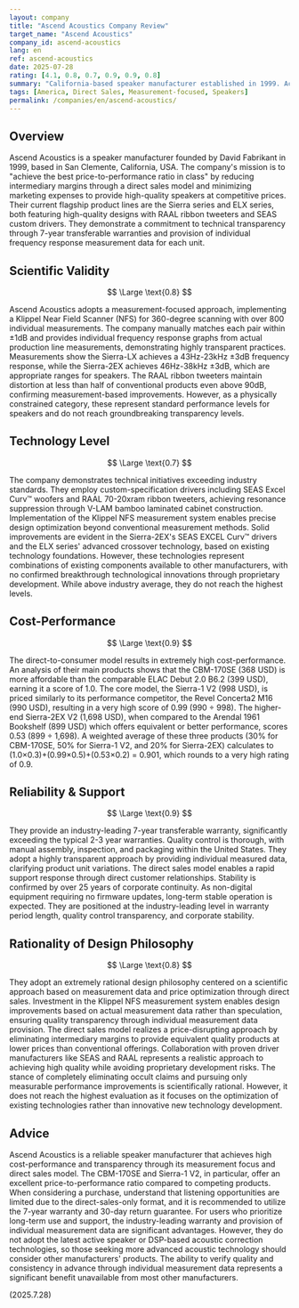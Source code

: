 ```yaml
---
layout: company
title: "Ascend Acoustics Company Review"
target_name: "Ascend Acoustics"
company_id: ascend-acoustics
lang: en
ref: ascend-acoustics
date: 2025-07-28
rating: [4.1, 0.8, 0.7, 0.9, 0.9, 0.8]
summary: "California-based speaker manufacturer established in 1999. Achieves high cost-performance through direct sales model and measurement-focused approach. Features transparent corporate philosophy with Klippel NFS measurement system and individual measured data provision."
tags: [America, Direct Sales, Measurement-focused, Speakers]
permalink: /companies/en/ascend-acoustics/
---
```

## Overview

Ascend Acoustics is a speaker manufacturer founded by David Fabrikant in 1999, based in San Clemente, California, USA. The company's mission is to "achieve the best price-to-performance ratio in class" by reducing intermediary margins through a direct sales model and minimizing marketing expenses to provide high-quality speakers at competitive prices. Their current flagship product lines are the Sierra series and ELX series, both featuring high-quality designs with RAAL ribbon tweeters and SEAS custom drivers. They demonstrate a commitment to technical transparency through 7-year transferable warranties and provision of individual frequency response measurement data for each unit.

## Scientific Validity

$$ \Large \text{0.8} $$

Ascend Acoustics adopts a measurement-focused approach, implementing a Klippel Near Field Scanner (NFS) for 360-degree scanning with over 800 individual measurements. The company manually matches each pair within ±1dB and provides individual frequency response graphs from actual production line measurements, demonstrating highly transparent practices. Measurements show the Sierra-LX achieves a 43Hz-23kHz ±3dB frequency response, while the Sierra-2EX achieves 46Hz-38kHz ±3dB, which are appropriate ranges for speakers. The RAAL ribbon tweeters maintain distortion at less than half of conventional products even above 90dB, confirming measurement-based improvements. However, as a physically constrained category, these represent standard performance levels for speakers and do not reach groundbreaking transparency levels.

## Technology Level

$$ \Large \text{0.7} $$

The company demonstrates technical initiatives exceeding industry standards. They employ custom-specification drivers including SEAS Excel Curv™ woofers and RAAL 70-20xram ribbon tweeters, achieving resonance suppression through V-LAM bamboo laminated cabinet construction. Implementation of the Klippel NFS measurement system enables precise design optimization beyond conventional measurement methods. Solid improvements are evident in the Sierra-2EX's SEAS EXCEL Curv™ drivers and the ELX series' advanced crossover technology, based on existing technology foundations. However, these technologies represent combinations of existing components available to other manufacturers, with no confirmed breakthrough technological innovations through proprietary development. While above industry average, they do not reach the highest levels.

## Cost-Performance

$$ \Large \text{0.9} $$

The direct-to-consumer model results in extremely high cost-performance. An analysis of their main products shows that the CBM-170SE (368 USD) is more affordable than the comparable ELAC Debut 2.0 B6.2 (399 USD), earning it a score of 1.0. The core model, the Sierra-1 V2 (998 USD), is priced similarly to its performance competitor, the Revel Concerta2 M16 (990 USD), resulting in a very high score of 0.99 (990 ÷ 998). The higher-end Sierra-2EX V2 (1,698 USD), when compared to the Arendal 1961 Bookshelf (899 USD) which offers equivalent or better performance, scores 0.53 (899 ÷ 1,698). A weighted average of these three products (30% for CBM-170SE, 50% for Sierra-1 V2, and 20% for Sierra-2EX) calculates to (1.0×0.3)+(0.99×0.5)+(0.53×0.2) = 0.901, which rounds to a very high rating of 0.9.

## Reliability & Support

$$ \Large \text{0.9} $$

They provide an industry-leading 7-year transferable warranty, significantly exceeding the typical 2-3 year warranties. Quality control is thorough, with manual assembly, inspection, and packaging within the United States. They adopt a highly transparent approach by providing individual measured data, clarifying product unit variations. The direct sales model enables a rapid support response through direct customer relationships. Stability is confirmed by over 25 years of corporate continuity. As non-digital equipment requiring no firmware updates, long-term stable operation is expected. They are positioned at the industry-leading level in warranty period length, quality control transparency, and corporate stability.

## Rationality of Design Philosophy

$$ \Large \text{0.8} $$

They adopt an extremely rational design philosophy centered on a scientific approach based on measurement data and price optimization through direct sales. Investment in the Klippel NFS measurement system enables design improvements based on actual measurement data rather than speculation, ensuring quality transparency through individual measurement data provision. The direct sales model realizes a price-disrupting approach by eliminating intermediary margins to provide equivalent quality products at lower prices than conventional offerings. Collaboration with proven driver manufacturers like SEAS and RAAL represents a realistic approach to achieving high quality while avoiding proprietary development risks. The stance of completely eliminating occult claims and pursuing only measurable performance improvements is scientifically rational. However, it does not reach the highest evaluation as it focuses on the optimization of existing technologies rather than innovative new technology development.

## Advice

Ascend Acoustics is a reliable speaker manufacturer that achieves high cost-performance and transparency through its measurement focus and direct sales model. The CBM-170SE and Sierra-1 V2, in particular, offer an excellent price-to-performance ratio compared to competing products. When considering a purchase, understand that listening opportunities are limited due to the direct-sales-only format, and it is recommended to utilize the 7-year warranty and 30-day return guarantee. For users who prioritize long-term use and support, the industry-leading warranty and provision of individual measurement data are significant advantages. However, they do not adopt the latest active speaker or DSP-based acoustic correction technologies, so those seeking more advanced acoustic technology should consider other manufacturers' products. The ability to verify quality and consistency in advance through individual measurement data represents a significant benefit unavailable from most other manufacturers.

(2025.7.28)
